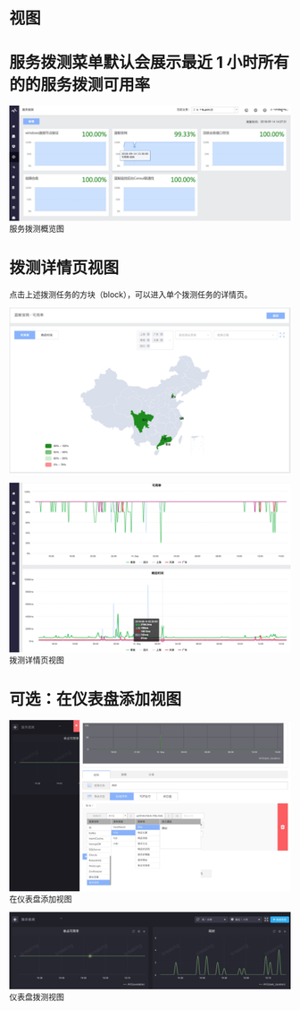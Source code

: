 # 视图

  # 服务拨测菜单默认会展示最近 1 小时所有的的服务拨测可用率

![](../../media/15369065075786.jpg)
服务拨测概览图

  # 拨测详情页视图

点击上述拨测任务的方块（block），可以进入单个拨测任务的详情页。

![](../../media/15369067030025.jpg)

![](../../media/15369069022259.jpg)
拨测详情页视图

  # 可选：在仪表盘添加视图

![](../../media/15369097029175.jpg)
在仪表盘添加视图

![](../../media/15369096411514.jpg)
仪表盘拨测视图
